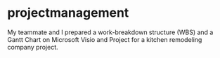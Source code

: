 # projectmanagement
My teammate and I prepared a work-breakdown structure (WBS) and a Gantt Chart on Microsoft Visio and Project for a kitchen remodeling company project. 

